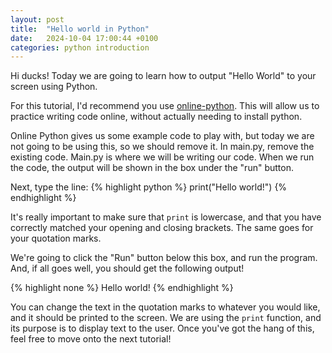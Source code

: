 ```yaml
---
layout: post
title:  "Hello world in Python"
date:   2024-10-04 17:00:44 +0100
categories: python introduction
---
```

Hi ducks! Today we are going to learn how to output "Hello World" to your screen using Python.

For this tutorial, I'd recommend you use [online-python][online-python]. This will allow us to practice writing code online, without actually needing to install python.

Online Python gives us some example code to play with, but today we are not going to be using this, so we should remove it. In main.py, remove the existing code. Main.py is where we will be writing our code. When we run the code, the output will be shown in the box under the "run" button.

Next, type the line:
{% highlight python %}
print("Hello world!")
{% endhighlight %}

It's really important to make sure that `print` is lowercase, and that you have correctly matched your opening and closing brackets. The same goes for your quotation marks.

We're going to click the "Run" button below this box, and run the program. And, if all goes well, you should get the following output!

{% highlight none %}
Hello world!
{% endhighlight %}

You can change the text in the quotation marks to whatever you would like, and it should be printed to the screen. We are using the `print` function, and its purpose is to display text to the user. Once you've got the hang of this, feel free to move onto the next tutorial!

[online-python]: https://www.online-python.com/